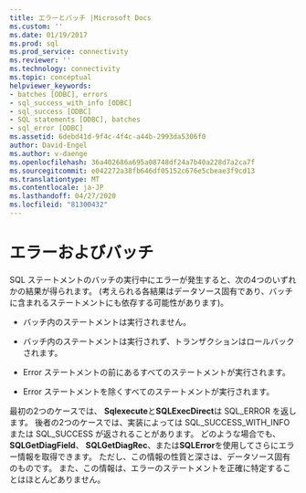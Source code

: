 ```yaml
---
title: エラーとバッチ |Microsoft Docs
ms.custom: ''
ms.date: 01/19/2017
ms.prod: sql
ms.prod_service: connectivity
ms.reviewer: ''
ms.technology: connectivity
ms.topic: conceptual
helpviewer_keywords:
- batches [ODBC], errors
- sql_success_with_info [ODBC]
- sql_success [ODBC]
- SQL statements [ODBC], batches
- sql_error [ODBC]
ms.assetid: 6debd41d-9f4c-4f4c-a44b-2993da5306f0
author: David-Engel
ms.author: v-daenge
ms.openlocfilehash: 36a402686a695a08748df24a7b40a228d7a2ca7f
ms.sourcegitcommit: e042272a38fb646df05152c676e5cbeae3f9cd13
ms.translationtype: MT
ms.contentlocale: ja-JP
ms.lasthandoff: 04/27/2020
ms.locfileid: "81300432"
---
```

# <a name="errors-and-batches"></a>エラーおよびバッチ
SQL ステートメントのバッチの実行中にエラーが発生すると、次の4つのいずれかの結果が得られます。 (考えられる各結果はデータソース固有であり、バッチに含まれるステートメントにも依存する可能性があります)。  
  
-   バッチ内のステートメントは実行されません。  
  
-   バッチ内のステートメントは実行されず、トランザクションはロールバックされます。  
  
-   Error ステートメントの前にあるすべてのステートメントが実行されます。  
  
-   Error ステートメントを除くすべてのステートメントが実行されます。  
  
 最初の2つのケースでは、 **Sqlexecute**と**SQLExecDirect**は SQL_ERROR を返します。 後者の2つのケースでは、実装によっては SQL_SUCCESS_WITH_INFO または SQL_SUCCESS が返されることがあります。 どのような場合でも、 **SQLGetDiagField**、 **SQLGetDiagRec**、または**SQLError**を使用してさらにエラー情報を取得できます。 ただし、この情報の性質と深さは、データソース固有のものです。 また、この情報は、エラーのステートメントを正確に特定することはほとんどありません。
